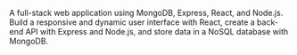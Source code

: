 A full-stack web application using MongoDB, Express, React, and Node.js.
Build a responsive and dynamic user interface with React, create a back-end API with Express and Node.js, and store
data in a NoSQL database with MongoDB.
